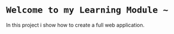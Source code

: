 # `Welcome to my Learning Module ~`
In this project i show how to create a full web application.

## 
